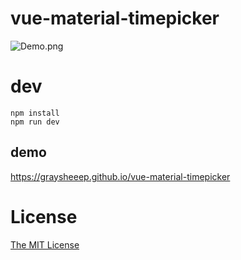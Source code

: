 # vue-material-timepicker

![Demo.png](http://7xqo7n.com1.z0.glb.clouddn.com/timepicker.jpg)

# dev
```
npm install
npm run dev
```

## demo
https://graysheeep.github.io/vue-material-timepicker

# License

[The MIT License](http://opensource.org/licenses/MIT)
